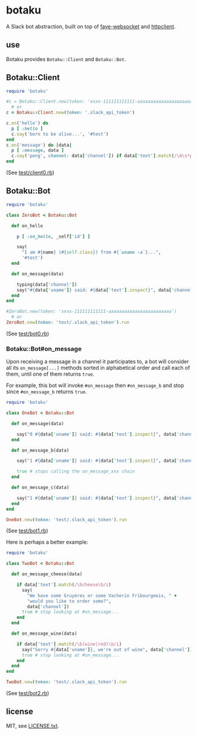 
# botaku

A Slack bot abstraction, built on top of [faye-websocket](https://github.com/faye/faye-websocket-ruby) and [httpclient](https://github.com/nahi/httpclient).


## use

Botaku provides `Botaku::Client` and `Botaku::Bot`.

## Botaku::Client

```ruby
require 'botaku'

#c = Botaku::Client.new(token: 'xxxx-111111111111-aaaaaaaaaaaaaaaaaaaaaaaa')
  # or
c = Botaku::Client.new(token: '.slack_api_token')

c.on('hello') do
  p [ :hello ]
  c.say('born to be alive...', '#test')
end
c.on('message') do |data|
  p [ :message, data ]
  c.say('pong', channel: data['channel']) if data['text'].match(/\A\s*ping\b/)
end
```
(See [test/client0.rb](test/client0.rb))

## Botaku::Bot

```ruby
require 'botaku'

class ZeroBot < Botaku::Bot

  def on_hello

    p [ :on_hello, _self['id'] ]

    say(
      "I am #{name} (#{self.class}) from #{`uname -a`}...",
      '#test')
  end

  def on_message(data)

    typing(data['channel'])
    say("#{data['uname']} said: #{data['text'].inspect}", data['channel'])
  end
end

#ZeroBot.new(token: 'xxxx-111111111111-aaaaaaaaaaaaaaaaaaaaaaaa')
  # or
ZeroBot.new(token: 'test/.slack_api_token').run
```
(See [test/bot0.rb](test/bot0.rb))


### Botaku::Bot#on_message

Upon receiving a message in a channel it participates to, a bot will consider all its `on_message[...]` methods sorted in alphabetical order and call each of them, until one of them returns `true`.

For example, this bot will invoke `#on_message` then `#on_message_b` and stop since `#on_message_b` returns `true`.

```ruby
require 'botaku'

class OneBot < Botaku::Bot

  def on_message(data)

    say("0 #{data['uname']} said: #{data['text'].inspect}", data['channel'])
  end

  def on_message_b(data)

    say("1 #{data['uname']} said: #{data['text'].inspect}", data['channel'])

    true # stops calling the on_message_xxx chain
  end

  def on_message_c(data)

    say("1 #{data['uname']} said: #{data['text'].inspect}", data['channel'])
  end
end

OneBot.new(token: 'test/.slack_api_token').run
```
(See [test/bot1.rb](test/bot1.rb))

Here is perhaps a better example:

```ruby
require 'botaku'

class TwoBot < Botaku::Bot

  def on_message_cheese(data)

    if data['text'].match(/\bcheese\b/i)
      say(
        "We have some Gruyères or some Vacherin Fribourgeois, " +
        "would you like to order some?",
        data['channel'])
      true # stop looking at #on_message...
    end
  end

  def on_message_wine(data)

    if data['text'].match(/\b(wine|red)\b/i)
      say("Sorry #{data['uname']}, we're out of wine", data['channel'])
      true # stop looking at #on_message...
    end
  end
end

TwoBot.new(token: 'test/.slack_api_token').run
```
(See [test/bot2.rb](test/bot2.rb))


## license

MIT, see [LICENSE.txt](LICENSE.txt).


